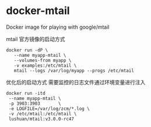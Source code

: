 # docker-mtail
Docker image for playing with google/mtail

mtail 官方镜像的启动方式
```
docker run -dP \
   --name myapp-mtail \
   --volumes-from myapp \
   -v examples:/etc/mtail \
   mtail --logs /var/log/myapp --progs /etc/mtail
```

优化后的启动方式
需要监控的日志文件通过环境变量进行注入

```
docker run -itd 
 --name myapp-mtail \
 -p 3903:3903       \
 -e LOGFILE=/var/log/zcm/*.log \
 -v /etc/mtail:/etc/mtail \ 
 lushuan/mtail:v3.0.0-rc47 
```
